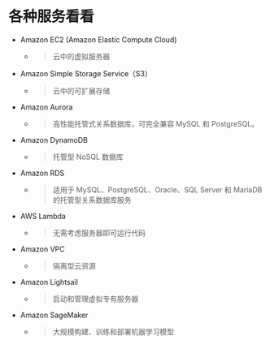 
# 各种服务看看

- Amazon EC2 (Amazon Elastic Compute Cloud)
    - > 云中的虚拟服务器
- Amazon Simple Storage Service（S3）
    - > 云中的可扩展存储
- Amazon Aurora
    - > 高性能托管式关系数据库，可完全兼容 MySQL 和 PostgreSQL。
- Amazon DynamoDB
    - > 托管型 NoSQL 数据库
- Amazon RDS
    - > 适用于 MySQL、PostgreSQL、Oracle、SQL Server 和 MariaDB 的托管型关系数据库服务
- AWS Lambda
    - > 无需考虑服务器即可运行代码
- Amazon VPC
    - > 隔离型云资源
- Amazon Lightsail
    - > 启动和管理虚拟专有服务器
- Amazon SageMaker
    - > 大规模构建、训练和部署机器学习模型

